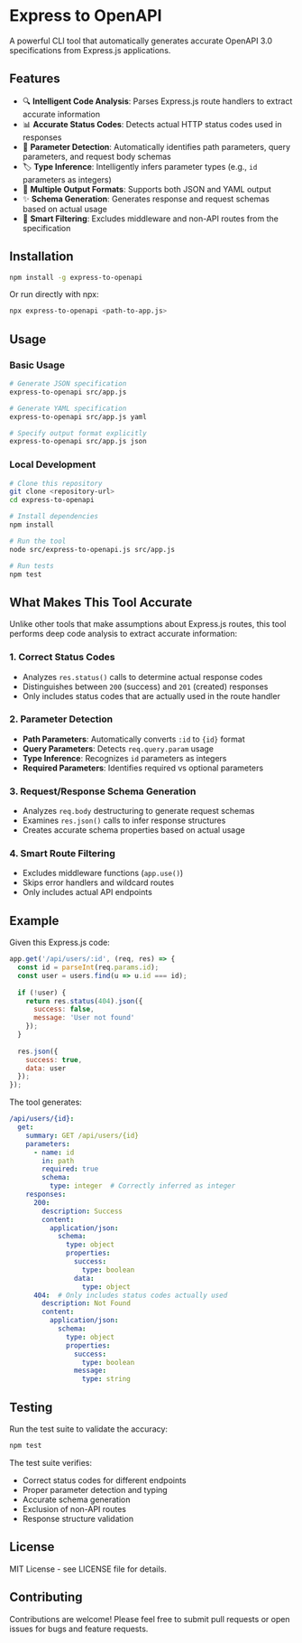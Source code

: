 # Express to OpenAPI

A powerful CLI tool that automatically generates accurate OpenAPI 3.0 specifications from Express.js applications.

## Features

- 🔍 **Intelligent Code Analysis**: Parses Express.js route handlers to extract accurate information
- 📊 **Accurate Status Codes**: Detects actual HTTP status codes used in responses
- 🎯 **Parameter Detection**: Automatically identifies path parameters, query parameters, and request body schemas
- 🏷️ **Type Inference**: Intelligently infers parameter types (e.g., `id` parameters as integers)
- 📝 **Multiple Output Formats**: Supports both JSON and YAML output
- ✨ **Schema Generation**: Generates response and request schemas based on actual usage
- 🚫 **Smart Filtering**: Excludes middleware and non-API routes from the specification

## Installation

```bash
npm install -g express-to-openapi
```

Or run directly with npx:

```bash
npx express-to-openapi <path-to-app.js>
```

## Usage

### Basic Usage

```bash
# Generate JSON specification
express-to-openapi src/app.js

# Generate YAML specification
express-to-openapi src/app.js yaml

# Specify output format explicitly
express-to-openapi src/app.js json
```

### Local Development

```bash
# Clone this repository
git clone <repository-url>
cd express-to-openapi

# Install dependencies
npm install

# Run the tool
node src/express-to-openapi.js src/app.js

# Run tests
npm test
```

## What Makes This Tool Accurate

Unlike other tools that make assumptions about Express.js routes, this tool performs deep code analysis to extract accurate information:

### 1. **Correct Status Codes**
- Analyzes `res.status()` calls to determine actual response codes
- Distinguishes between `200` (success) and `201` (created) responses
- Only includes status codes that are actually used in the route handler

### 2. **Parameter Detection**
- **Path Parameters**: Automatically converts `:id` to `{id}` format
- **Query Parameters**: Detects `req.query.param` usage
- **Type Inference**: Recognizes `id` parameters as integers
- **Required Parameters**: Identifies required vs optional parameters

### 3. **Request/Response Schema Generation**
- Analyzes `req.body` destructuring to generate request schemas
- Examines `res.json()` calls to infer response structures
- Creates accurate schema properties based on actual usage

### 4. **Smart Route Filtering**
- Excludes middleware functions (`app.use()`)
- Skips error handlers and wildcard routes
- Only includes actual API endpoints

## Example

Given this Express.js code:

```javascript
app.get('/api/users/:id', (req, res) => {
  const id = parseInt(req.params.id);
  const user = users.find(u => u.id === id);
  
  if (!user) {
    return res.status(404).json({
      success: false,
      message: 'User not found'
    });
  }
  
  res.json({
    success: true,
    data: user
  });
});
```

The tool generates:

```yaml
/api/users/{id}:
  get:
    summary: GET /api/users/{id}
    parameters:
      - name: id
        in: path
        required: true
        schema:
          type: integer  # Correctly inferred as integer
    responses:
      200:
        description: Success
        content:
          application/json:
            schema:
              type: object
              properties:
                success:
                  type: boolean
                data:
                  type: object
      404:  # Only includes status codes actually used
        description: Not Found
        content:
          application/json:
            schema:
              type: object
              properties:
                success:
                  type: boolean
                message:
                  type: string
```

## Testing

Run the test suite to validate the accuracy:

```bash
npm test
```

The test suite verifies:
- Correct status codes for different endpoints
- Proper parameter detection and typing
- Accurate schema generation
- Exclusion of non-API routes
- Response structure validation

## License

MIT License - see LICENSE file for details.

## Contributing

Contributions are welcome! Please feel free to submit pull requests or open issues for bugs and feature requests.